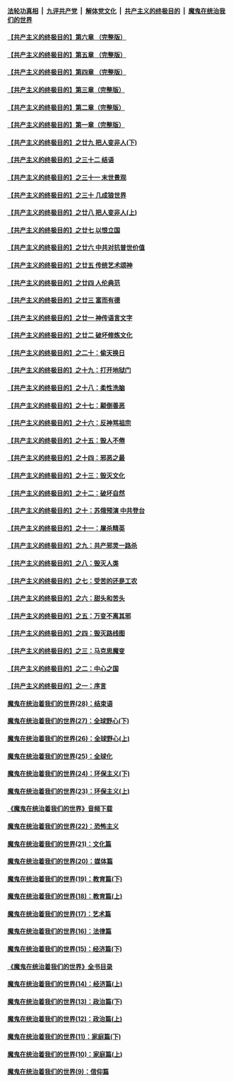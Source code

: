 ####  [法轮功真相](../../../../basic/blob/master/README.md?t=06180902) &nbsp;|&nbsp; [九评共产党](../../../../9ping.md/blob/master/README.md?t=06180902) &nbsp;|&nbsp; [解体党文化](../../../../jtdwh.md/blob/master/README.md?t=06180902)  &nbsp;|&nbsp; [共产主义的终极目的](../../../../gczydzjmd.md/blob/master/README.md?t=06180902) &nbsp;|&nbsp; [魔鬼在统治我们的世界](../../../../mgztzwmdsj.md/blob/master/README.md?t=06180902) 

#### [【共产主义的终极目的】第六章 （完整版）](../pages/nsc422/n11428913.md?t=06180902) 

#### [【共产主义的终极目的】第五章 （完整版）](../pages/nsc422/n11428912.md?t=06180902) 

#### [【共产主义的终极目的】第四章 （完整版）](../pages/nsc422/n11428907.md?t=06180902) 

#### [【共产主义的终极目的】第三章（完整版）](../pages/nsc422/n11428848.md?t=06180902) 

#### [【共产主义的终极目的】第二章（完整版）](../pages/nsc422/n11428831.md?t=06180902) 

#### [【共产主义的终极目的】第一章（完整版）](../pages/nsc422/n11417651.md?t=06180902) 

#### [【共产主义的终极目的】之廿九 把人变非人(下)](../pages/nsc422/n11344140.md?t=06180902) 

#### [【共产主义的终极目的】之三十二 结语](../pages/nsc422/n11360535.md?t=06180902) 

#### [【共产主义的终极目的】之三十一 末世景观](../pages/nsc422/n11351129.md?t=06180902) 

#### [【共产主义的终极目的】之三十 几成狼世界](../pages/nsc422/n11348280.md?t=06180902) 

#### [【共产主义的终极目的】之廿八 把人变非人(上)](../pages/nsc422/n11340492.md?t=06180902) 

#### [【共产主义的终极目的】之廿七 以恨立国](../pages/nsc422/n11336944.md?t=06180902) 

#### [【共产主义的终极目的】之廿六 中共对抗普世价值](../pages/nsc422/n11324785.md?t=06180902) 

#### [【共产主义的终极目的】之廿五 传统艺术颂神](../pages/nsc422/n11296396.md?t=06180902) 

#### [【共产主义的终极目的】之廿四 人伦典范](../pages/nsc422/n11296397.md?t=06180902) 

#### [【共产主义的终极目的】之廿三 富而有德](../pages/nsc422/n11283598.md?t=06180902) 

#### [【共产主义的终极目的】之廿一 神传语言文字](../pages/nsc422/n11263265.md?t=06180902) 

#### [【共产主义的终极目的】之廿二 破坏修炼文化](../pages/nsc422/n11245728.md?t=06180902) 

#### [【共产主义的终极目的】之二十：偷天换日](../pages/nsc422/n11238846.md?t=06180902) 

#### [【共产主义的终极目的】之十九：打开地狱门](../pages/nsc422/n11206376.md?t=06180902) 

#### [【共产主义的终极目的】之十八：柔性洗脑](../pages/nsc422/n11199994.md?t=06180902) 

#### [【共产主义的终极目的】之十七：颠倒善恶](../pages/nsc422/n11179782.md?t=06180902) 

#### [【共产主义的终极目的】之十六：反神骂祖宗](../pages/nsc422/n11166798.md?t=06180902) 

#### [【共产主义的终极目的】之十五：毁人不倦](../pages/nsc422/n11166792.md?t=06180902) 

#### [【共产主义的终极目的】之十四：邪恶之最](../pages/nsc422/n11150249.md?t=06180902) 

#### [【共产主义的终极目的】之十三：毁灭文化](../pages/nsc422/n11135227.md?t=06180902) 

#### [【共产主义的终极目的】之十二：破坏自然](../pages/nsc422/n11135214.md?t=06180902) 

#### [【共产主义的终极目的】之十：苏俄预演 中共登台](../pages/nsc422/n11118424.md?t=06180902) 

#### [【共产主义的终极目的】之十一：屠杀精英](../pages/nsc422/n11118442.md?t=06180902) 

#### [【共产主义的终极目的】之九：共产邪灵一路杀](../pages/nsc422/n11114139.md?t=06180902) 

#### [【共产主义的终极目的】之八：毁灭人类](../pages/nsc422/n11108503.md?t=06180902) 

#### [【共产主义的终极目的】之七：受苦的还是工农](../pages/nsc422/n11101809.md?t=06180902) 

#### [【共产主义的终极目的】之六：甜头和苦头](../pages/nsc422/n11096971.md?t=06180902) 

#### [【共产主义的终极目的】之五：万变不离其邪](../pages/nsc422/n11091285.md?t=06180902) 

#### [【共产主义的终极目的】之四：毁灭路线图](../pages/nsc422/n11086284.md?t=06180902) 

#### [【共产主义的终极目的】之三：马克思魔变](../pages/nsc422/n11061941.md?t=06180902) 

#### [【共产主义的终极目的】之二：中心之国](../pages/nsc422/n11047728.md?t=06180902) 

#### [【共产主义的终极目的】之一：序言](../pages/nsc422/n11086077.md?t=06180902) 

#### [魔鬼在统治着我们的世界(28)：结束语](../pages/nsc422/n10936246.md?t=06180902) 

#### [魔鬼在统治着我们的世界(27)：全球野心(下)](../pages/nsc422/n10928319.md?t=06180902) 

#### [魔鬼在统治着我们的世界(26)：全球野心(上)](../pages/nsc422/n10900318.md?t=06180902) 

#### [魔鬼在统治着我们的世界(25)：全球化](../pages/nsc422/n10788205.md?t=06180902) 

#### [魔鬼在统治着我们的世界(24)：环保主义(下)](../pages/nsc422/n10695307.md?t=06180902) 

#### [魔鬼在统治着我们的世界(23)：环保主义(上)](../pages/nsc422/n10688613.md?t=06180902) 

#### [《魔鬼在统治着我们的世界》音频下载](../pages/nsc422/n10635553.md?t=06180902) 

#### [魔鬼在统治着我们的世界(22)：恐怖主义](../pages/nsc422/n10614727.md?t=06180902) 

#### [魔鬼在统治着我们的世界(21)：文化篇](../pages/nsc422/n10597706.md?t=06180902) 

#### [魔鬼在统治着我们的世界(20)：媒体篇](../pages/nsc422/n10586579.md?t=06180902) 

#### [魔鬼在统治着我们的世界(19)：教育篇(下)](../pages/nsc422/n10564808.md?t=06180902) 

#### [魔鬼在统治着我们的世界(18)：教育篇(上)](../pages/nsc422/n10526970.md?t=06180902) 

#### [魔鬼在统治着我们的世界(17)：艺术篇](../pages/nsc422/n10499093.md?t=06180902) 

#### [魔鬼在统治着我们的世界(16)：法律篇](../pages/nsc422/n10485969.md?t=06180902) 

#### [魔鬼在统治着我们的世界(15)：经济篇(下)](../pages/nsc422/n10469975.md?t=06180902) 

#### [《魔鬼在统治着我们的世界》全书目录](../pages/nsc422/n10464261.md?t=06180902) 

#### [魔鬼在统治着我们的世界(14)：经济篇(上)](../pages/nsc422/n10457370.md?t=06180902) 

#### [魔鬼在统治着我们的世界(13)：政治篇(下)](../pages/nsc422/n10448270.md?t=06180902) 

#### [魔鬼在统治着我们的世界(12)：政治篇(上)](../pages/nsc422/n10444576.md?t=06180902) 

#### [魔鬼在统治着我们的世界(11)：家庭篇(下)](../pages/nsc422/n10440961.md?t=06180902) 

#### [魔鬼在统治着我们的世界(10)：家庭篇(上)](../pages/nsc422/n10435448.md?t=06180902) 

#### [魔鬼在统治着我们的世界(9)：信仰篇](../pages/nsc422/n10432159.md?t=06180902) 

